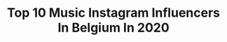 ---
title: Top 10 Music Instagram Influencers In Belgium In 2020
description: >-
  Find top music Instagram influencers in Belgium in 2020. Most popular hashtags: #piano #love #wshanghai #live.
platform: Instagram
profiles:
  - username: "realkateryan"
    fullname: >-
      Kate Ryan
    location: "Belgium"
    followers: 31387
    engagement: 273
    commentsToLikes: 0.035264
    id: ck5ck9s4rwfjr0i1147kzflka
    verified: true
    hashtags: "#live, #outsoon, #bored, #dreamer"
  - username: "simaheyrati"
    fullname: >-
      S!MA
    location: "Belgium"
    followers: 7706
    engagement: 703
    commentsToLikes: 0.041550
    id: ck5c0fidqt18g0i11d034vbqw
    verified: false
    hashtags: "#omw, #sima"
  - username: "jaspersteverlinck"
    fullname: >-
      Jasper Steverlinck
    location: "Belgium"
    followers: 10470
    engagement: 515
    commentsToLikes: 0.045561
    id: ck5qclmsvr6hb0i11aqfwsv47
    verified: true
    hashtags: "#arid, #telecaster, #foodies, #dewarmsteweek"
  - username: "valentinebrognion"
    fullname: >-
      VALENTINE
    location: "Belgium"
    followers: 5092
    engagement: 599
    commentsToLikes: 0.020413
    id: ck0uco404haa90i19gxj0tf39
    verified: false
    hashtags: ""
  - username: "tobyjacobsmusic"
    fullname: >-
      TOBY JACOBS
    location: "Belgium"
    followers: 52656
    engagement: 1023
    commentsToLikes: 0.046340
    id: ck55lxxvf2pq50i11nvmhzfsc
    verified: false
    hashtags: "#coronaactivities, #keepmoving, #feelaustria, #visitaustria"
  - username: "giovanhoutte"
    fullname: >-
      Gio Vanhoutte | 지오 | 吉欧
    location: "Belgium"
    followers: 10729
    engagement: 962
    commentsToLikes: 0.039750
    id: ck0w0s07kfr020i19vtp355ol
    verified: false
    hashtags: "#tigerstripes, #friends, #stillinshanghai, #pacha"
  - username: "benjamin_ceyssens"
    fullname: >-
      Benjamin Ceyssens BGT
    location: "Belgium"
    followers: 3258
    engagement: 1974
    commentsToLikes: 0.042165
    id: ck5hg1lr00gao0i11am3mqqc5
    verified: false
    hashtags: "#brotherhood, #memories, #poetry, #film"
  - username: "the___md"
    fullname: >-
      MD. 🖤
    location: "Belgium"
    followers: 4752
    engagement: 857
    commentsToLikes: 0.062120
    id: ck5q05qv94dsa0i11u2v5z5q3
    verified: false
    hashtags: "#rapelite, #daymolition, #rapfrancaisbuzzz, #booskap"
  - username: "sidilarbicherkaoui"
    fullname: >-
      Sidi Larbi Cherkaoui
    location: "Belgium"
    followers: 35327
    engagement: 256
    commentsToLikes: 0.033914
    id: ck0vyhlf341au0i19dtu5lvuj
    verified: false
    hashtags: "#timessquare, #smiling, #repost, #playthisatmyfuneral"
  - username: "bentvanlooy"
    fullname: >-
      Bent Van Looy
    location: "Belgium"
    followers: 23448
    engagement: 310
    commentsToLikes: 0.013917
    id: ck5c30sndydfh0i1194bktfsh
    verified: true
    hashtags: "#harper, #yourstruly, #jimenez, #pyjamadays"
---
